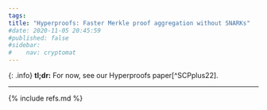 ```yaml
---
tags:
title: "Hyperproofs: Faster Merkle proof aggregation without SNARKs"
#date: 2020-11-05 20:45:59
#published: false
#sidebar:
#    nav: cryptomat
---
```


{: .info}
**tl;dr:** For now, see our Hyperproofs paper[^SCPplus22].

<!--more-->

<p hidden>$$
\def\Adv{\mathcal{A}}
\def\Badv{\mathcal{B}}
\def\vect#1{\mathbf{#1}}
$$</p>

---

{% include refs.md %}
